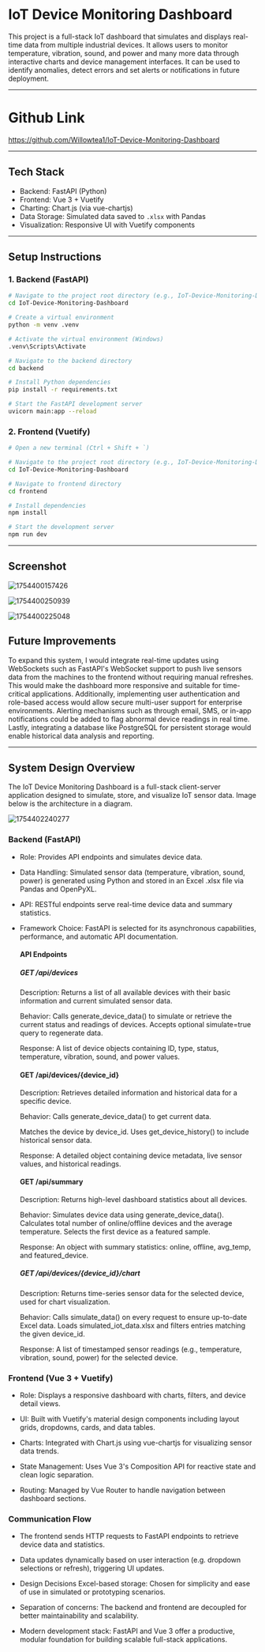 # IoT Device Monitoring Dashboard

This project is a full-stack IoT dashboard that simulates and displays real-time data from multiple industrial devices. It allows users to monitor temperature, vibration, sound, and power and many more data through interactive charts and device management interfaces. It can be used to identify anomalies, detect errors and set alerts or notifications in future deployment.

---

# Github Link

https://github.com/Willowtea1/IoT-Device-Monitoring-Dashboard

---

## Tech Stack

- Backend: FastAPI (Python)
- Frontend: Vue 3 + Vuetify
- Charting: Chart.js (via vue-chartjs)
- Data Storage: Simulated data saved to `.xlsx` with Pandas
- Visualization: Responsive UI with Vuetify components

---

## Setup Instructions

### 1. Backend (FastAPI)

```bash
# Navigate to the project root directory (e.g., IoT-Device-Monitoring-Dashboard)
cd IoT-Device-Monitoring-Dashboard

# Create a virtual environment
python -m venv .venv

# Activate the virtual environment (Windows)
.venv\Scripts\Activate

# Navigate to the backend directory
cd backend

# Install Python dependencies
pip install -r requirements.txt

# Start the FastAPI development server
uvicorn main:app --reload

```

### 2. Frontend (Vuetify)

```bash
# Open a new terminal (Ctrl + Shift + `)

# Navigate to the project root directory (e.g., IoT-Device-Monitoring-Dashboard)
cd IoT-Device-Monitoring-Dashboard

# Navigate to frontend directory
cd frontend

# Install dependencies
npm install

# Start the development server
npm run dev

```

---

## Screenshot

![1754400157426](image/README/1754400157426.png)

![1754400250939](image/README/1754400250939.png)

![1754400225048](image/README/1754400225048.png)

## Future Improvements

To expand this system, I would integrate real-time updates using WebSockets such as FastAPI's WebSocket support to push live sensors data from the machines to the frontend without requiring manual refreshes. This would make the dashboard more responsive and suitable for time-critical applications. Additionally, implementing user authentication and role-based access would allow secure multi-user support for enterprise environments. Alerting mechanisms such as through email, SMS, or in-app notifications could be added to flag abnormal device readings in real time. Lastly, integrating a database like PostgreSQL for persistent storage would enable historical data analysis and reporting.

---

## System Design Overview

The IoT Device Monitoring Dashboard is a full-stack client-server application designed to simulate, store, and visualize IoT sensor data. Image below is the architecture in a diagram.

![1754402240277](image/README/1754402240277.png)

### Backend (FastAPI)

- Role: Provides API endpoints and simulates device data.

- Data Handling: Simulated sensor data (temperature, vibration, sound, power) is generated using Python and stored in an Excel .xlsx file via Pandas and OpenPyXL.

- API: RESTful endpoints serve real-time device data and summary statistics.

- Framework Choice: FastAPI is selected for its asynchronous capabilities, performance, and automatic API documentation.

  #### API Endpoints

  ##### GET /api/devices

  Description:
  Returns a list of all available devices with their basic information and current simulated sensor data.

  Behavior:
  Calls generate_device_data() to simulate or retrieve the current status and readings of devices.
  Accepts optional simulate=true query to regenerate data.

  Response:
  A list of device objects containing ID, type, status, temperature, vibration, sound, and power values.

  #### GET /api/devices/{device_id}

  Description:
  Retrieves detailed information and historical data for a specific device.

  Behavior:
  Calls generate_device_data() to get current data.

  Matches the device by device_id.
  Uses get_device_history() to include historical sensor data.

  Response:
  A detailed object containing device metadata, live sensor values, and historical readings.

  #### GET /api/summary

  Description:
  Returns high-level dashboard statistics about all devices.

  Behavior:
  Simulates device data using generate_device_data().
  Calculates total number of online/offline devices and the average temperature.
  Selects the first device as a featured sample.

  Response:
  An object with summary statistics:
  online, offline, avg_temp, and featured_device.

  ##### GET /api/devices/{device_id}/chart

  Description:
  Returns time-series sensor data for the selected device, used for chart visualization.

  Behavior:
  Calls simulate_data() on every request to ensure up-to-date Excel data.
  Loads simulated_iot_data.xlsx and filters entries matching the given device_id.

  Response:
  A list of timestamped sensor readings (e.g., temperature, vibration, sound, power) for the selected device.

### Frontend (Vue 3 + Vuetify)

- Role: Displays a responsive dashboard with charts, filters, and device detail views.

- UI: Built with Vuetify's material design components including layout grids, dropdowns, cards, and data tables.

- Charts: Integrated with Chart.js using vue-chartjs for visualizing sensor data trends.

- State Management: Uses Vue 3's Composition API for reactive state and clean logic separation.

- Routing: Managed by Vue Router to handle navigation between dashboard sections.

### Communication Flow

- The frontend sends HTTP requests to FastAPI endpoints to retrieve device data and statistics.

- Data updates dynamically based on user interaction (e.g. dropdown selections or refresh), triggering UI updates.

- Design Decisions
  Excel-based storage: Chosen for simplicity and ease of use in simulated or prototyping scenarios.

- Separation of concerns: The backend and frontend are decoupled for better maintainability and scalability.

- Modern development stack: FastAPI and Vue 3 offer a productive, modular foundation for building scalable full-stack applications.
